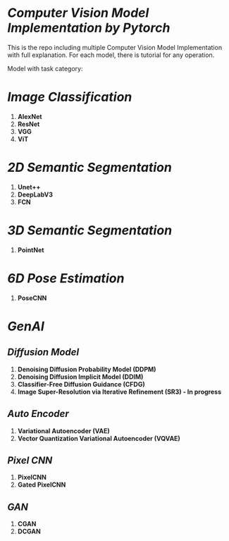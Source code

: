# _Computer Vision Model Implementation by Pytorch_ #

This is the repo including multiple Computer Vision Model Implementation with full explanation. For each model, there is tutorial for any operation.

Model with task category:
# _Image Classification_ #
1. **AlexNet**
2. **ResNet**
3. **VGG**
4. **ViT**

# _2D Semantic Segmentation_ #
1. **Unet++**
2. **DeepLabV3**
3. **FCN**

# _3D Semantic Segmentation_ #
1. **PointNet**

# _6D Pose Estimation_ #
1. **PoseCNN**

# _GenAI_ #
## _Diffusion Model_ ##
1. **Denoising Diffusion Probability Model (DDPM)**
2. **Denoising Diffusion Implicit Model (DDIM)**
3. **Classifier-Free Diffusion Guidance (CFDG)**
4. **Image Super-Resolution via Iterative Refinement (SR3) - In progress**

## _Auto Encoder_ ##
1. **Variational Autoencoder (VAE)**
2. **Vector Quantization Variational Autoencoder (VQVAE)**

## _Pixel CNN_ ##
1. **PixelCNN**
2. **Gated PixelCNN**

## _GAN_ ##
1. **CGAN**
2. **DCGAN**